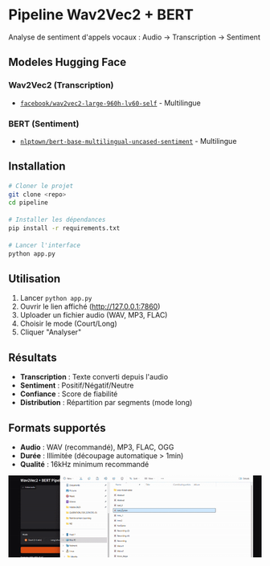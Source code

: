 # Pipeline Wav2Vec2 + BERT

Analyse de sentiment d'appels vocaux : Audio → Transcription → Sentiment

## Modeles Hugging Face

### Wav2Vec2 (Transcription)
- [`facebook/wav2vec2-large-960h-lv60-self`](https://huggingface.co/facebook/wav2vec2-large-960h-lv60-self) - Multilingue

### BERT (Sentiment)
- [`nlptown/bert-base-multilingual-uncased-sentiment`](https://huggingface.co/nlptown/bert-base-multilingual-uncased-sentiment) - Multilingue

## Installation

```bash
# Cloner le projet
git clone <repo>
cd pipeline

# Installer les dépendances
pip install -r requirements.txt

# Lancer l'interface
python app.py
```

## Utilisation

1. Lancer `python app.py`
2. Ouvrir le lien affiché (http://127.0.0.1:7860)
3. Uploader un fichier audio (WAV, MP3, FLAC)
4. Choisir le mode (Court/Long)
5. Cliquer "Analyser"

## Résultats

- **Transcription** : Texte converti depuis l'audio
- **Sentiment** : Positif/Négatif/Neutre
- **Confiance** : Score de fiabilité
- **Distribution** : Répartition par segments (mode long)

## Formats supportés

- **Audio** : WAV (recommandé), MP3, FLAC, OGG
- **Durée** : Illimitée (découpage automatique > 1min)
- **Qualité** : 16kHz minimum recommandé

![alt text](demo_gif.gif)